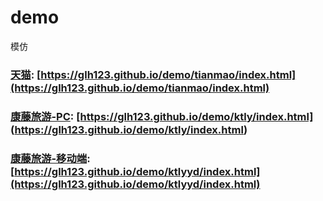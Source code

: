 # demo
模仿



### [天猫](https://glh123.github.io/demo/tianmao/index.html): [https://glh123.github.io/demo/tianmao/index.html](https://glh123.github.io/demo/tianmao/index.html)

### [康藤旅游-PC](https://glh123.github.io/demo/ktly/index.html): [https://glh123.github.io/demo/ktly/index.html] (https://glh123.github.io/demo/ktly/index.html)

### [康藤旅游-移动端](https://glh123.github.io/demo/ktlyyd/index.html): [https://glh123.github.io/demo/ktlyyd/index.html](https://glh123.github.io/demo/ktlyyd/index.html)

